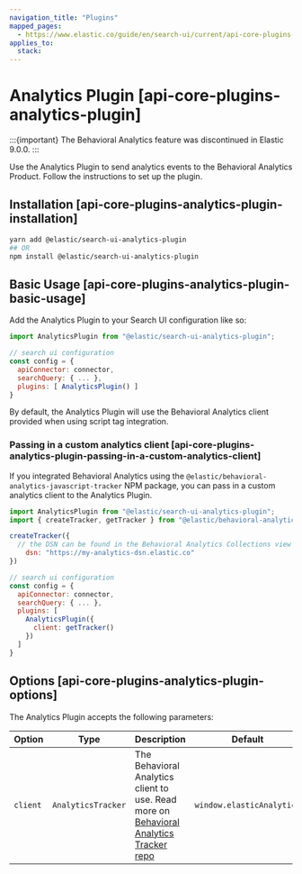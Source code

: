 ```yaml
---
navigation_title: "Plugins"
mapped_pages:
  - https://www.elastic.co/guide/en/search-ui/current/api-core-plugins-analytics-plugin.html
applies_to:
  stack:
---
```


# Analytics Plugin [api-core-plugins-analytics-plugin]

:::{important}
The Behavioral Analytics feature was discontinued in Elastic 9.0.0.
:::

Use the Analytics Plugin to send analytics events to the Behavioral Analytics Product. Follow the instructions to set up the plugin.

## Installation [api-core-plugins-analytics-plugin-installation]

```bash
yarn add @elastic/search-ui-analytics-plugin
## OR
npm install @elastic/search-ui-analytics-plugin
```

## Basic Usage [api-core-plugins-analytics-plugin-basic-usage]

Add the Analytics Plugin to your Search UI configuration like so:

```js
import AnalyticsPlugin from "@elastic/search-ui-analytics-plugin";

// search ui configuration
const config = {
  apiConnector: connector,
  searchQuery: { ... },
  plugins: [ AnalyticsPlugin() ]
}
```

By default, the Analytics Plugin will use the Behavioral Analytics client provided when using script tag integration.

### Passing in a custom analytics client [api-core-plugins-analytics-plugin-passing-in-a-custom-analytics-client]

If you integrated Behavioral Analytics using the `@elastic/behavioral-analytics-javascript-tracker` NPM package, you can pass in a custom analytics client to the Analytics Plugin.

```js
import AnalyticsPlugin from "@elastic/search-ui-analytics-plugin";
import { createTracker, getTracker } from "@elastic/behavioral-analytics-javascript-tracker";

createTracker({
  // the DSN can be found in the Behavioral Analytics Collections view page
    dsn: "https://my-analytics-dsn.elastic.co"
})

// search ui configuration
const config = {
  apiConnector: connector,
  searchQuery: { ... },
  plugins: [
    AnalyticsPlugin({
      client: getTracker()
    })
  ]
}
```

## Options [api-core-plugins-analytics-plugin-options]

The Analytics Plugin accepts the following parameters:

| Option   | Type               | Description                                                                                                                                       | Default                   |
| -------- | ------------------ | ------------------------------------------------------------------------------------------------------------------------------------------------- | ------------------------- |
| `client` | `AnalyticsTracker` | The Behavioral Analytics client to use. Read more on [Behavioral Analytics Tracker repo](https://github.com/elastic/behavioral-analytics-tracker) | `window.elasticAnalytics` |

